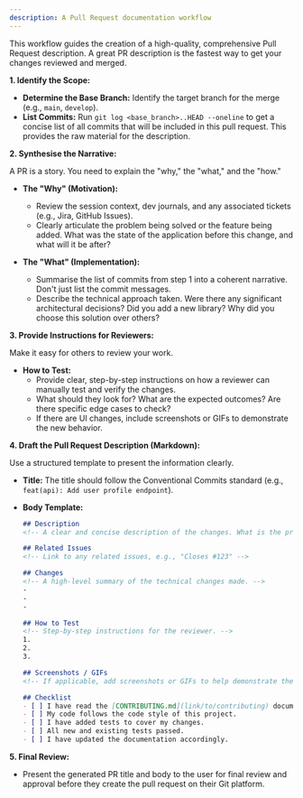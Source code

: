 ```yaml
---
description: A Pull Request documentation workflow
---
```


This workflow guides the creation of a high-quality, comprehensive Pull Request description. A great PR description is the fastest way to get your changes reviewed and merged.

**1. Identify the Scope:**

* **Determine the Base Branch:** Identify the target branch for the merge (e.g., `main`, `develop`).
* **List Commits:** Run `git log <base_branch>..HEAD --oneline` to get a concise list of all commits that will be included in this pull request. This provides the raw material for the description.

**2. Synthesise the Narrative:**

A PR is a story. You need to explain the "why," the "what," and the "how."

* **The "Why" (Motivation):**
  * Review the session context, dev journals, and any associated tickets (e.g., Jira, GitHub Issues).
  * Clearly articulate the problem being solved or the feature being added. What was the state of the application before this change, and what will it be after?

* **The "What" (Implementation):**
  * Summarise the list of commits from step 1 into a coherent narrative. Don't just list the commit messages.
  * Describe the technical approach taken. Were there any significant architectural decisions? Did you add a new library? Why did you choose this solution over others?

**3. Provide Instructions for Reviewers:**

Make it easy for others to review your work.

* **How to Test:**
  * Provide clear, step-by-step instructions on how a reviewer can manually test and verify the changes.
  * What should they look for? What are the expected outcomes? Are there specific edge cases to check?
  * If there are UI changes, include screenshots or GIFs to demonstrate the new behavior.

**4. Draft the Pull Request Description (Markdown):**

Use a structured template to present the information clearly.

* **Title:** The title should follow the Conventional Commits standard (e.g., `feat(api): Add user profile endpoint`).
* **Body Template:**

    ```markdown
    ## Description
    <!-- A clear and concise description of the changes. What is the problem and what is the solution? -->

    ## Related Issues
    <!-- Link to any related issues, e.g., "Closes #123" -->

    ## Changes
    <!-- A high-level summary of the technical changes made. -->
    -
    -
    -

    ## How to Test
    <!-- Step-by-step instructions for the reviewer. -->
    1.
    2.
    3.

    ## Screenshots / GIFs
    <!-- If applicable, add screenshots or GIFs to help demonstrate the changes. -->

    ## Checklist
    - [ ] I have read the [CONTRIBUTING.md](link/to/contributing) document.
    - [ ] My code follows the code style of this project.
    - [ ] I have added tests to cover my changes.
    - [ ] All new and existing tests passed.
    - [ ] I have updated the documentation accordingly.
    ```

**5. Final Review:**

* Present the generated PR title and body to the user for final review and approval before they create the pull request on their Git platform.